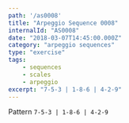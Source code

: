 ```yaml
---
path: '/as0008'
title: "Arpeggio Sequence 0008"
internalId: "AS0008"
date: "2018-03-07T14:45:00.000Z"
category: "arpeggio sequences"
type: "exercise"
tags:
    - sequences
    - scales
    - arpeggio
excerpt: "7-5-3 | 1-8-6 | 4-2-9"
---
```


Pattern `7-5-3 | 1-8-6 | 4-2-9`
